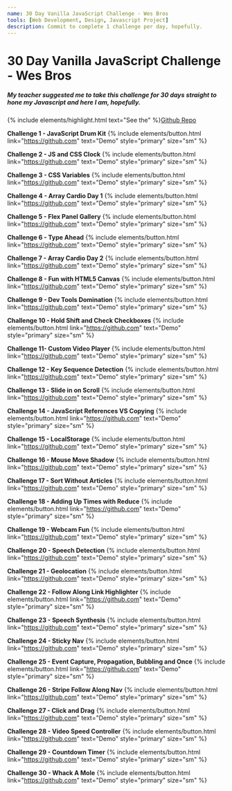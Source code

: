 ```yaml
---
name: 30 Day Vanilla JavaScript Challenge - Wes Bros
tools: [Web Development, Design, Javascript Project]
description: Commit to complete 1 challenge per day, hopefully.
---
```

# 30 Day Vanilla JavaScript Challenge - Wes Bros
##### My teacher suggested me to take this challenge for 30 days straight to hone my Javascript and here I am, hopefully.
{% include elements/highlight.html text="See the" %}[Github Repo](https://www.google.com)


**Challenge 1 -  JavaScript Drum Kit**
{% include elements/button.html link="https://github.com" text="Demo" style="primary" size="sm" %}


**Challenge 2 -  JS and CSS Clock**
{% include elements/button.html link="https://github.com" text="Demo" style="primary" size="sm" %}

**Challenge 3 -  CSS Variables**
{% include elements/button.html link="https://github.com" text="Demo" style="primary" size="sm" %}

**Challenge 4 -  Array Cardio Day 1**
{% include elements/button.html link="https://github.com" text="Demo" style="primary" size="sm" %}

**Challenge 5 -  Flex Panel Gallery**
{% include elements/button.html link="https://github.com" text="Demo" style="primary" size="sm" %}

**Challenge 6 -  Type Ahead**
{% include elements/button.html link="https://github.com" text="Demo" style="primary" size="sm" %}

**Challenge 7 -  Array Cardio Day 2**
{% include elements/button.html link="https://github.com" text="Demo" style="primary" size="sm" %}

**Challenge 8 -  Fun with HTML5 Canvas**
{% include elements/button.html link="https://github.com" text="Demo" style="primary" size="sm" %}

**Challenge 9 -  Dev Tools Domination**
{% include elements/button.html link="https://github.com" text="Demo" style="primary" size="sm" %}

**Challenge 10 -  Hold Shift and Check Checkboxes**
{% include elements/button.html link="https://github.com" text="Demo" style="primary" size="sm" %}

**Challenge 11-  Custom Video Player**
{% include elements/button.html link="https://github.com" text="Demo" style="primary" size="sm" %}

**Challenge 12 -  Key Sequence Detection**
{% include elements/button.html link="https://github.com" text="Demo" style="primary" size="sm" %}

**Challenge 13 -  Slide in on Scroll**
{% include elements/button.html link="https://github.com" text="Demo" style="primary" size="sm" %}

**Challenge 14 -  JavaScript References VS Copying**
{% include elements/button.html link="https://github.com" text="Demo" style="primary" size="sm" %}

**Challenge 15 -  LocalStorage**
{% include elements/button.html link="https://github.com" text="Demo" style="primary" size="sm" %}

**Challenge 16 -  Mouse Move Shadow**
{% include elements/button.html link="https://github.com" text="Demo" style="primary" size="sm" %}

**Challenge 17 -  Sort Without Articles**
{% include elements/button.html link="https://github.com" text="Demo" style="primary" size="sm" %}

**Challenge 18 -  Adding Up Times with Reduce**
{% include elements/button.html link="https://github.com" text="Demo" style="primary" size="sm" %}

**Challenge 19 -  Webcam Fun**
{% include elements/button.html link="https://github.com" text="Demo" style="primary" size="sm" %}

**Challenge 20 -  Speech Detection**
{% include elements/button.html link="https://github.com" text="Demo" style="primary" size="sm" %}

**Challenge 21 -  Geolocation**
{% include elements/button.html link="https://github.com" text="Demo" style="primary" size="sm" %}

**Challenge 22 -  Follow Along Link Highlighter**
{% include elements/button.html link="https://github.com" text="Demo" style="primary" size="sm" %}

**Challenge 23 -  Speech Synthesis**
{% include elements/button.html link="https://github.com" text="Demo" style="primary" size="sm" %}

**Challenge 24 -  Sticky Nav**
{% include elements/button.html link="https://github.com" text="Demo" style="primary" size="sm" %}

**Challenge 25 -  Event Capture, Propagation, Bubbling and Once**
{% include elements/button.html link="https://github.com" text="Demo" style="primary" size="sm" %}

**Challenge 26 -  Stripe Follow Along Nav**
{% include elements/button.html link="https://github.com" text="Demo" style="primary" size="sm" %}

**Challenge 27 -  Click and Drag**
{% include elements/button.html link="https://github.com" text="Demo" style="primary" size="sm" %}

**Challenge 28 -  Video Speed Controller**
{% include elements/button.html link="https://github.com" text="Demo" style="primary" size="sm" %}

**Challenge 29 -  Countdown Timer**
{% include elements/button.html link="https://github.com" text="Demo" style="primary" size="sm" %}

**Challenge 30 -  Whack A Mole**
{% include elements/button.html link="https://github.com" text="Demo" style="primary" size="sm" %}